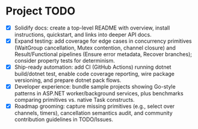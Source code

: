# Project TODO

- [x] Solidify docs: create a top-level README with overview, install instructions, quickstart, and links into deeper API docs.
- [x] Expand testing: add coverage for edge cases in concurrency primitives (WaitGroup cancellation, Mutex contention, channel closure) and Result/Functional pipelines (Ensure error metadata, Recover branches); consider property tests for determinism.
- [x] Ship-ready automation: add CI (GitHub Actions) running dotnet build/dotnet test, enable code coverage reporting, wire package versioning, and prepare dotnet pack flows.
- [x] Developer experience: bundle sample projects showing Go-style patterns in ASP.NET worker/background services, plus benchmarks comparing primitives vs. native Task constructs.
- [x] Roadmap grooming: capture missing primitives (e.g., select over channels, timers), cancellation semantics audit, and community contribution guidelines in TODO/Issues.
